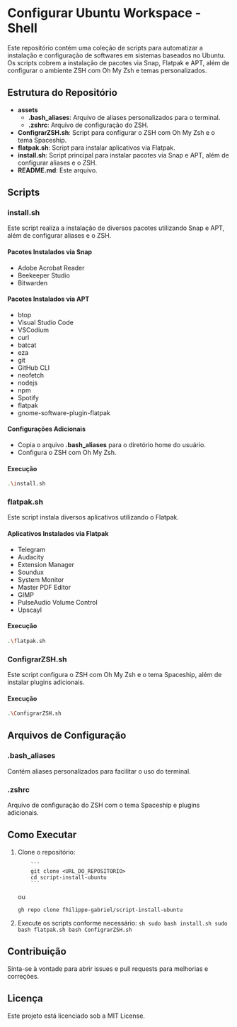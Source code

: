 # Configurar Ubuntu Workspace - Shell

Este repositório contém uma coleção de scripts para automatizar a instalação e configuração de softwares em sistemas baseados no Ubuntu. Os scripts cobrem a instalação de pacotes via Snap, Flatpak e APT, além de configurar o ambiente ZSH com Oh My Zsh e temas personalizados.

## Estrutura do Repositório

- **assets**
  - **.bash_aliases**: Arquivo de aliases personalizados para o terminal.
  - **.zshrc**: Arquivo de configuração do ZSH.
- **ConfigrarZSH.sh**: Script para configurar o ZSH com Oh My Zsh e o tema Spaceship.
- **flatpak.sh**: Script para instalar aplicativos via Flatpak.
- **install.sh**: Script principal para instalar pacotes via Snap e APT, além de configurar aliases e o ZSH.
- **README.md**: Este arquivo.

## Scripts

### install.sh

Este script realiza a instalação de diversos pacotes utilizando Snap e APT, além de configurar aliases e o ZSH.

#### Pacotes Instalados via Snap

- Adobe Acrobat Reader
- Beekeeper Studio
- Bitwarden

#### Pacotes Instalados via APT

- btop
- Visual Studio Code
- VSCodium
- curl
- batcat
- eza
- git
- GitHub CLI
- neofetch
- nodejs
- npm
- Spotify
- flatpak
- gnome-software-plugin-flatpak

#### Configurações Adicionais

- Copia o arquivo **.bash_aliases** para o diretório home do usuário.
- Configura o ZSH com Oh My Zsh.

#### Execução

```sh
.\install.sh
```

### flatpak.sh

Este script instala diversos aplicativos utilizando o Flatpak.

#### Aplicativos Instalados via Flatpak

- Telegram
- Audacity
- Extension Manager
- Soundux
- System Monitor
- Master PDF Editor
- GIMP
- PulseAudio Volume Control
- Upscayl

#### Execução

```sh
.\flatpak.sh
```

### ConfigrarZSH.sh

Este script configura o ZSH com Oh My Zsh e o tema Spaceship, além de instalar plugins adicionais.

#### Execução

```sh
.\ConfigrarZSH.sh
```

## Arquivos de Configuração

### .bash_aliases

Contém aliases personalizados para facilitar o uso do terminal.

### .zshrc

Arquivo de configuração do ZSH com o tema Spaceship e plugins adicionais.

## Como Executar

1.  Clone o repositório:

            ```
            git clone <URL_DO_REPOSITORIO>
            cd script-install-ubuntu
            ```

    ou

    ```
    gh repo clone fhilippe-gabriel/script-install-ubuntu
    ```

2.  Execute os scripts conforme necessário:
    `sh
sudo bash install.sh
sudo bash flatpak.sh
bash ConfigrarZSH.sh
`

## Contribuição

Sinta-se à vontade para abrir issues e pull requests para melhorias e correções.

## Licença

Este projeto está licenciado sob a MIT License.
